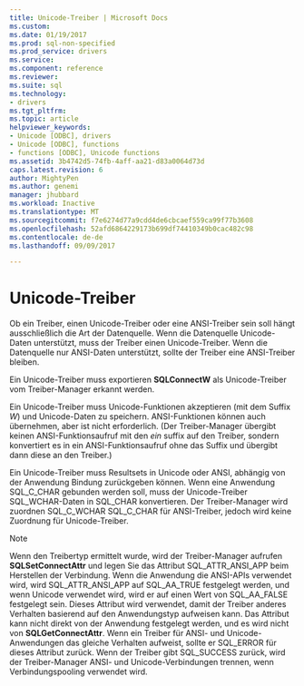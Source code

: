 ```yaml
---
title: Unicode-Treiber | Microsoft Docs
ms.custom: 
ms.date: 01/19/2017
ms.prod: sql-non-specified
ms.prod_service: drivers
ms.service: 
ms.component: reference
ms.reviewer: 
ms.suite: sql
ms.technology:
- drivers
ms.tgt_pltfrm: 
ms.topic: article
helpviewer_keywords:
- Unicode [ODBC], drivers
- Unicode [ODBC], functions
- functions [ODBC], Unicode functions
ms.assetid: 3b4742d5-74fb-4aff-aa21-d83a0064d73d
caps.latest.revision: 6
author: MightyPen
ms.author: genemi
manager: jhubbard
ms.workload: Inactive
ms.translationtype: MT
ms.sourcegitcommit: f7e6274d77a9cdd4de6cbcaef559ca99f77b3608
ms.openlocfilehash: 52afd6864229173b699df74410349b0cac482c98
ms.contentlocale: de-de
ms.lasthandoff: 09/09/2017

---
```

# <a name="unicode-drivers"></a>Unicode-Treiber
Ob ein Treiber, einen Unicode-Treiber oder eine ANSI-Treiber sein soll hängt ausschließlich die Art der Datenquelle. Wenn die Datenquelle Unicode-Daten unterstützt, muss der Treiber einen Unicode-Treiber. Wenn die Datenquelle nur ANSI-Daten unterstützt, sollte der Treiber eine ANSI-Treiber bleiben.  
  
 Ein Unicode-Treiber muss exportieren **SQLConnectW** als Unicode-Treiber vom Treiber-Manager erkannt werden.  
  
 Ein Unicode-Treiber muss Unicode-Funktionen akzeptieren (mit dem Suffix *W*) und Unicode-Daten zu speichern. ANSI-Funktionen können auch übernehmen, aber ist nicht erforderlich. (Der Treiber-Manager übergibt keinen ANSI-Funktionsaufruf mit den *ein* suffix auf den Treiber, sondern konvertiert es in ein ANSI-Funktionsaufruf ohne das Suffix und übergibt dann diese an den Treiber.)  
  
 Ein Unicode-Treiber muss Resultsets in Unicode oder ANSI, abhängig von der Anwendung Bindung zurückgeben können. Wenn eine Anwendung SQL_C_CHAR gebunden werden soll, muss der Unicode-Treiber SQL_WCHAR-Daten in SQL_CHAR konvertieren. Der Treiber-Manager wird zuordnen SQL_C_WCHAR SQL_C_CHAR für ANSI-Treiber, jedoch wird keine Zuordnung für Unicode-Treiber.  
  
> [!NOTE]  
>  Wenn den Treibertyp ermittelt wurde, wird der Treiber-Manager aufrufen **SQLSetConnectAttr** und legen Sie das Attribut SQL_ATTR_ANSI_APP beim Herstellen der Verbindung. Wenn die Anwendung die ANSI-APIs verwendet wird, wird SQL_ATTR_ANSI_APP auf SQL_AA_TRUE festgelegt werden, und wenn Unicode verwendet wird, wird er auf einen Wert von SQL_AA_FALSE festgelegt sein. Dieses Attribut wird verwendet, damit der Treiber anderes Verhalten basierend auf den Anwendungstyp aufweisen kann. Das Attribut kann nicht direkt von der Anwendung festgelegt werden, und es wird nicht von **SQLGetConnectAttr**. Wenn ein Treiber für ANSI- und Unicode-Anwendungen das gleiche Verhalten aufweist, sollte er SQL_ERROR für dieses Attribut zurück. Wenn der Treiber gibt SQL_SUCCESS zurück, wird der Treiber-Manager ANSI- und Unicode-Verbindungen trennen, wenn Verbindungspooling verwendet wird.

